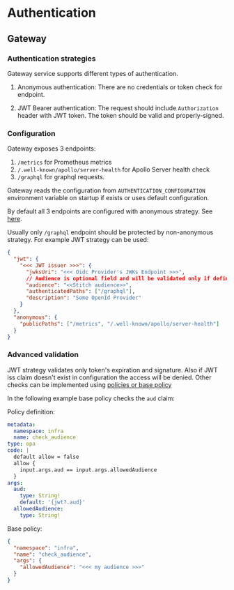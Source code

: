 # Authentication

## Gateway

### Authentication strategies

Gateway service supports different types of authentication.

1. Anonymous authentication: There are no credentials or token check for endpoint.

2. JWT Bearer authentication: The request should include `Authorization` header with JWT token. The token should be valid and properly-signed.

### Configuration

Gateway exposes 3 endpoints:

1. `/metrics` for Prometheus metrics
2. `/.well-known/apollo/server-health` for Apollo Server health check
3. `/graphql` for graphql requests.

Gateway reads the configuration from `AUTHENTICATION_CONFIGURATION` environment variable on startup if exists or uses default configuration.

By default all 3 endpoints are configured with anonymous strategy. See [here](../services/src/modules/config.ts).

Usually only `/graphql` endpoint should be protected by non-anonymous strategy. For example JWT strategy can be used:

```json
{
  "jwt": {
    "<<< JWT issuer >>>": {
      "jwksUri": "<<< Oidc Provider's JWKs Endpoint >>>",
      // Audience is optional field and will be validated only if defined. See below another way to validate audience using policies.
      "audience": "<<Stitch audience>>",
      "authenticatedPaths": ["/graphql"],
      "description": "Some OpenId Provider"
    }
  },
  "anonymous": {
    "publicPaths": ["/metrics", "/.well-known/apollo/server-health"]
  }
}
```

### Advanced validation

JWT strategy validates only token's expiration and signature. Also if JWT iss claim doesn't exist in configuration the access will be denied. Other checks can be implemented using [policies or base policy](./authorization.md)

In the following example base policy checks the `aud` claim:

Policy definition:

```yaml
metadata:
  namespace: infra
  name: check_audience
type: opa
code: |
  default allow = false
  allow {
    input.args.aud == input.args.allowedAudience
  }
args:
  aud:
    type: String!
    default: '{jwt?.aud}'
  allowedAudience:
    type: String!
```

Base policy:

```json
{
  "namespace": "infra",
  "name": "check_audience",
  "args": {
    "allowedAudience": "<<< my audience >>>"
  }
}
```
